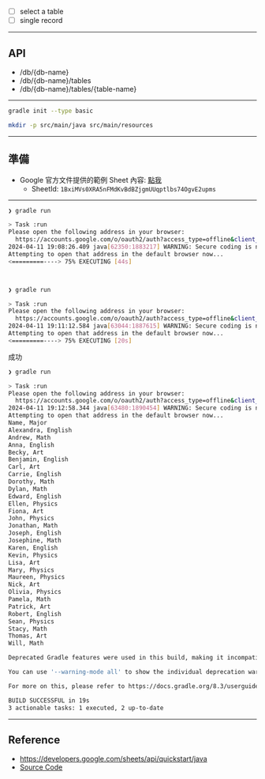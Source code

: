 
- [ ] select a table
- [ ] single record

---
## API

- /db/{db-name}
- /db/{db-name}/tables
- /db/{db-name}/tables/{table-name}



---

```bash
gradle init --type basic

mkdir -p src/main/java src/main/resources 
```






---
## 準備

- Google 官方文件提供的範例 Sheet 內容: [點我](https://docs.google.com/spreadsheets/d/1BxiMVs0XRA5nFMdKvBdBZjgmUUqptlbs74OgvE2upms/edit#gid=0)
    - SheetId: `1BxiMVs0XRA5nFMdKvBdBZjgmUUqptlbs74OgvE2upms`



---


```bash
❯ gradle run

> Task :run
Please open the following address in your browser:
  https://accounts.google.com/o/oauth2/auth?access_type=offline&client_id=72367673822-36d15cmmf1q4shkba6ph50il8rs3t2mb.apps.googleusercontent.com&redirect_uri=http://localhost:8888/Callback&response_type=code&scope=https://www.googleapis.com/auth/spreadsheets.readonly
2024-04-11 19:08:26.409 java[62350:1883217] WARNING: Secure coding is not enabled for restorable state! Enable secure coding by implementing NSApplicationDelegate.applicationSupportsSecureRestorableState: and returning YES.
Attempting to open that address in the default browser now...
<=========----> 75% EXECUTING [44s]



❯ gradle run

> Task :run
Please open the following address in your browser:
  https://accounts.google.com/o/oauth2/auth?access_type=offline&client_id=72367673822-36d15cmmf1q4shkba6ph50il8rs3t2mb.apps.googleusercontent.com&redirect_uri=http://localhost:8888/Callback&response_type=code&scope=https://www.googleapis.com/auth/spreadsheets.readonly
2024-04-11 19:11:12.584 java[63044:1887615] WARNING: Secure coding is not enabled for restorable state! Enable secure coding by implementing NSApplicationDelegate.applicationSupportsSecureRestorableState: and returning YES.
Attempting to open that address in the default browser now...
<=========----> 75% EXECUTING [20s]

```


成功


```bash
❯ gradle run

> Task :run
Please open the following address in your browser:
  https://accounts.google.com/o/oauth2/auth?access_type=offline&client_id=72367673822-36d15cmmf1q4shkba6ph50il8rs3t2mb.apps.googleusercontent.com&redirect_uri=http://localhost:8888/Callback&response_type=code&scope=https://www.googleapis.com/auth/spreadsheets.readonly
2024-04-11 19:12:58.344 java[63480:1890454] WARNING: Secure coding is not enabled for restorable state! Enable secure coding by implementing NSApplicationDelegate.applicationSupportsSecureRestorableState: and returning YES.
Attempting to open that address in the default browser now...
Name, Major
Alexandra, English
Andrew, Math
Anna, English
Becky, Art
Benjamin, English
Carl, Art
Carrie, English
Dorothy, Math
Dylan, Math
Edward, English
Ellen, Physics
Fiona, Art
John, Physics
Jonathan, Math
Joseph, English
Josephine, Math
Karen, English
Kevin, Physics
Lisa, Art
Mary, Physics
Maureen, Physics
Nick, Art
Olivia, Physics
Pamela, Math
Patrick, Art
Robert, English
Sean, Physics
Stacy, Math
Thomas, Art
Will, Math

Deprecated Gradle features were used in this build, making it incompatible with Gradle 9.0.

You can use '--warning-mode all' to show the individual deprecation warnings and determine if they come from your own scripts or plugins.

For more on this, please refer to https://docs.gradle.org/8.3/userguide/command_line_interface.html#sec:command_line_warnings in the Gradle documentation.

BUILD SUCCESSFUL in 19s
3 actionable tasks: 1 executed, 2 up-to-date
```



---

## Reference

- https://developers.google.com/sheets/api/quickstart/java
- [Source Code](https://github.com/googleworkspace/java-samples/blob/main/sheets/quickstart/src/main/java/SheetsQuickstart.java)